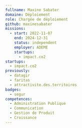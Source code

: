 ```yaml
---
fullname: Maxine Sabater
domaine: Déploiement
role: Chargée de déploiement
github: maxinesabater
missions:
  - start: 2022-11-07
    end: 2024-12-31
    status: independent
    employer: ADEME
    startups:
      - impact.co2
startups:
  - impact.co2
previously:
  - datagir
  - faritas
  - attractivite.des.territoires
badges:
  - segur
competences:
  - Administration Publique
  - Communication
  - Gestion de Produit
  - Croissance
---
```

